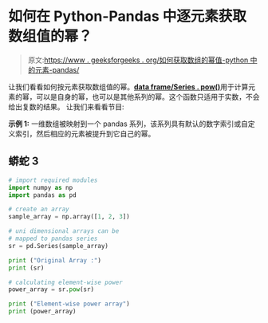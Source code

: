 # 如何在 Python-Pandas 中逐元素获取数组值的幂？

> 原文:[https://www . geeksforgeeks . org/如何获取数组的幂值-python 中的元素-pandas/](https://www.geeksforgeeks.org/how-to-get-the-powers-of-an-array-values-element-wise-in-python-pandas/)

让我们看看如何按元素获取数组值的幂。[**data frame/Series . pow()**](https://www.geeksforgeeks.org/python-pandas-series-pow/)用于计算元素的幂，可以是自身的幂，也可以是其他系列的幂。这个函数只适用于实数，不会给出复数的结果。
让我们来看看节目:

**示例 1:** 一维数组被映射到一个 pandas 系列，该系列具有默认的数字索引或自定义索引，然后相应的元素被提升到它自己的幂。

## 蟒蛇 3

```py
# import required modules
import numpy as np
import pandas as pd 

# create an array
sample_array = np.array([1, 2, 3])  

# uni dimensional arrays can be
# mapped to pandas series
sr = pd.Series(sample_array) 

print ("Original Array :")
print (sr)

# calculating element-wise power 
power_array = sr.pow(sr)

print ("Element-wise power array")
print (power_array)
```
